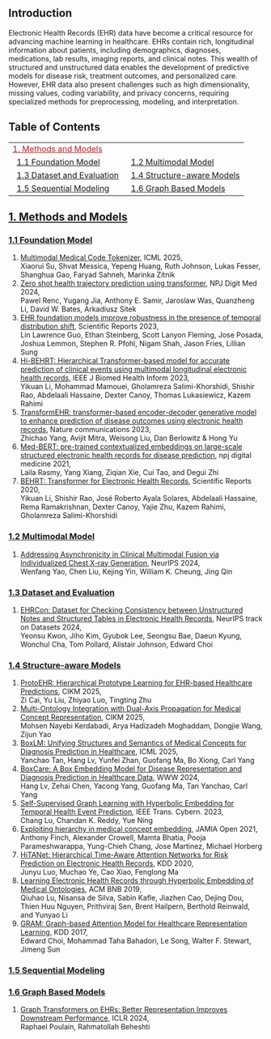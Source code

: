## Introduction

Electronic Health Records (EHR) data have become a critical resource for advancing machine learning in healthcare. EHRs contain rich, longitudinal information about patients, including demographics, diagnoses, medications, lab results, imaging reports, and clinical notes. This wealth of structured and unstructured data enables the development of predictive models for disease risk, treatment outcomes, and personalized care. However, EHR data also present challenges such as high dimensionality, missing values, coding variability, and privacy concerns, requiring specialized methods for preprocessing, modeling, and interpretation.

## Table of Contents

<table>
  <tr><td colspan="2"><a href="#1-methods-and-models" style="color:#B22222">1. Methods and Models</a></td></tr>
  <tr>
    <td>&ensp;<a href="#11-foundation-model">1.1 Foundation Model</a></td>
    <td>&ensp;<a href="#12-multimodal-model">1.2 Multimodal Model</a></td>
  </tr>
  <tr>
    <td>&ensp;<a href="#13-dataset-and-evaluation">1.3 Dataset and Evaluation</a></td>
    <td>&ensp;<a href="#14-structure-aware-models">1.4 Structure-aware Models</a></td>
  </tr>
  <tr>
    <td>&ensp;<a href="#15-sequential-modeling">1.5 Sequential Modeling</a></td>
    <td>&ensp;<a href="#16-graph-based-models">1.6 Graph Based Models</a></td>
  </tr>
</table>


## [1. Methods and Models](#content)
### [1.1 Foundation Model](#content)
1. [Multimodal Medical Code Tokenizer](https://arxiv.org/abs/2502.04397), ICML 2025, \
   Xiaorui Su, Shvat Messica, Yepeng Huang, Ruth Johnson, Lukas Fesser, Shanghua Gao, Faryad Sahneh, Marinka Zitnik
1. [Zero shot health trajectory prediction using transformer](https://www.nature.com/articles/s41746-024-01235-0), NPJ Digit Med 2024, \
   Pawel Renc, Yugang Jia, Anthony E. Samir, Jaroslaw Was, Quanzheng Li, David W. Bates, Arkadiusz Sitek
1. [EHR foundation models improve robustness in the presence of temporal distribution shift](https://www.nature.com/articles/s41598-023-30820-8?error=cookies_not_supported&code=9f53fd13-a174-4176-a1d6-bb271f818ba6#Sec2), Scientific Reports 2023, \
   Lin Lawrence Guo, Ethan Steinberg, Scott Lanyon Fleming, Jose Posada, Joshua Lemmon, Stephen R. Pfohl, Nigam Shah, Jason Fries, Lillian Sung
1. [Hi-BEHRT: Hierarchical Transformer-based model for accurate prediction of clinical events using multimodal longitudinal electronic health records](https://arxiv.org/abs/2106.11360), IEEE J Biomed Health Inform 2023, \
   Yikuan Li, Mohammad Mamouei, Gholamreza Salimi-Khorshidi, Shishir Rao, Abdelaali Hassaine, Dexter Canoy, Thomas Lukasiewicz, Kazem Rahimi
1. [TransformEHR: transformer-based encoder-decoder generative model to enhance prediction of disease outcomes using electronic health records](https://www.nature.com/articles/s41467-023-43715-z), Nature communications 2023, \
   Zhichao Yang, Avijit Mitra, Weisong Liu, Dan Berlowitz & Hong Yu
1. [Med-BERT: pre-trained contextualized embeddings on large-scale structured electronic health records for disease prediction](https://arxiv.org/abs/2005.12833), npj digital medicine 2021, \
   Laila Rasmy, Yang Xiang, Ziqian Xie, Cui Tao, and Degui Zhi
1. [BEHRT: Transformer for Electronic Health Records](https://www.nature.com/articles/s41598-020-62922-y), Scientific Reports 2020, \
   Yikuan Li, Shishir Rao, José Roberto Ayala Solares, Abdelaali Hassaine, Rema Ramakrishnan, Dexter Canoy, Yajie Zhu, Kazem Rahimi, Gholamreza Salimi-Khorshidi 



### [1.2 Multimodal Model](#content)
1. [Addressing Asynchronicity in Clinical Multimodal Fusion via Individualized Chest X-ray Generation](https://arxiv.org/abs/2410.17918), NeurIPS 2024, \
   Wenfang Yao, Chen Liu, Kejing Yin, William K. Cheung, Jing Qin

### [1.3 Dataset and Evaluation](#content)
1. [EHRCon: Dataset for Checking Consistency between Unstructured Notes and Structured Tables in Electronic Health Records](https://arxiv.org/abs/2406.16341), NeurIPS track on Datasets 2024, \
   Yeonsu Kwon, Jiho Kim, Gyubok Lee, Seongsu Bae, Daeun Kyung, Wonchul Cha, Tom Pollard, Alistair Johnson, Edward Choi

### [1.4 Structure-aware Models](#content)
1. [ProtoEHR: Hierarchical Prototype Learning for EHR-based Healthcare Predictions](https://arxiv.org/abs/2508.18313), CIKM 2025, \
   Zi Cai, Yu Liu, Zhiyao Luo, Tingting Zhu
1. [Multi-Ontology Integration with Dual-Axis Propagation for Medical Concept Representation](https://arxiv.org/abs/2508.21320), CIKM 2025, \
   Mohsen Nayebi Kerdabadi, Arya Hadizadeh Moghaddam, Dongjie Wang, Zijun Yao
1. [BoxLM: Unifying Structures and Semantics of Medical Concepts for Diagnosis Prediction in Healthcare](https://www.cs.emory.edu/~jyang71/files/boxlm.pdf), ICML 2025, \
   Yanchao Tan, Hang Lv, Yunfei Zhan, Guofang Ma, Bo Xiong, Carl Yang
1. [BoxCare: A Box Embedding Model for Disease Representation and Diagnosis Prediction in Healthcare Data](https://dl.acm.org/doi/10.1145/3589335.3651448), WWW 2024, \
   Hang Lv, Zehai Chen, Yacong Yang, Guofang Ma, Tan Yanchao, Carl Yang
1. [Self-Supervised Graph Learning with Hyperbolic Embedding for Temporal Health Event Prediction](https://arxiv.org/abs/2106.04751), IEEE Trans. Cybern. 2023, \
   Chang Lu, Chandan K. Reddy, Yue Ning
1. [Exploiting hierarchy in medical concept embedding](https://pubmed.ncbi.nlm.nih.gov/33748691/#:~:text=Results%3A%20%20We%20found%20that,training%20embeddings%20improved%20classification), JAMIA Open 2021, \
   Anthony Finch, Alexander Crowell, Mamta Bhatia, Pooja Parameshwarappa, Yung-Chieh Chang, Jose Martinez, Michael Horberg
1. [HiTANet: Hierarchical Time-Aware Attention Networks for Risk Prediction on Electronic Health Records](https://dl.acm.org/doi/10.1145/3394486.3403107), KDD 2020, \
   Junyu Luo, Muchao Ye, Cao Xiao, Fenglong Ma
1. [Learning Electronic Health Records through Hyperbolic Embedding of Medical Ontologies](https://dl.acm.org/doi/10.1145/3307339.3342148), ACM BNB 2019, \
   Qiuhao Lu, Nisansa de Silva, Sabin Kafle, Jiazhen Cao, Dejing Dou, Thien Huu Nguyen, Prithviraj Sen, Brent Hailpern, Berthold Reinwald, and Yunyao Li
1. [GRAM: Graph-based Attention Model for Healthcare Representation Learning](https://arxiv.org/abs/1611.07012), KDD 2017, \
   Edward Choi, Mohammad Taha Bahadori, Le Song, Walter F. Stewart, Jimeng Sun

   
### [1.5 Sequential Modeling](#content)
### [1.6 Graph Based Models](#content)
1. [Graph Transformers on EHRs: Better Representation Improves Downstream Performance](https://openreview.net/pdf?id=pe0Vdv7rsL), ICLR 2024, \
   Raphael Poulain, Rahmatollah Beheshti

